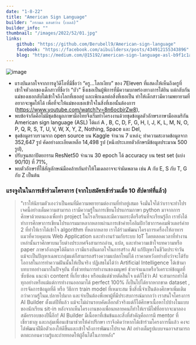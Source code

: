 ```yaml
---
date: "1-8-22"
title: "American Sign Language"
builder: "กรกมล แสงสว่าง (เบลล์)"
builder_info: ""
thumbnail: "/images/2022/52/01.jpg"
links:
    github: "https://github.com/Berubell9/American-sign-language"
    facebook: "https://facebook.com/aibuildersx/posts/434912155343896"
    blog: "https://medium.com/@15192/american-sign-language-asl-b9f1c1a6dc01"
---
```


![image](/images/2022/52/01.jpg)

- แรงบันดาลใจจากการดูวิดีโอที่มีชื่อว่า “ครู…โลกเงียบ” ของ 7Eleven ที่แสดงให้เห็นถึงครูที่เข้าใจหัวอกของเด็กสาวที่ชื่อว่า “บัว” ซึ่งเธอเป็นผู้พิการที่มีความบกพร่องทางการได้ยิน แต่กลับกันแม่ของเธอกลับไม่เข้าใจถึงโลกที่เธออยู่ และเพิกเฉยต่อสิ่งที่เธอเป็น ทำให้เด็กสาวมีความพยายามที่อยากจะพูดให้ได้ เพื่อที่จะให้แม่ของเธอเข้าใจในสิ่งที่เธอนั้นต้องการ (https://www.youtube.com/watch?v=8n6ocbjrZw8),
- พบข้อจำกัดคือไม่มีชุดข้อมูลภาษามือไทยจึงเริ่มทำโครงงานด้วยชุดข้อมูลตัวอักษรภาษามืออเมริกัน American sign language (ASL) ได้แก่ A , B, C, D, F, G, H, I, J, K, L, M, N, O, P, Q, R, S, T, U, V, W, X, Y, Z, Nothing, Space และ Del,
- ชุดข้อมูลรวบรวมจาก open source บน Kaggle จำนวน 7 แหล่ง; ทำความสะอาดข้อมูลจาก 352,647 รูป คัดอย่างละเอียดเหลือ 14,498 รูป (หนึงประเภทตัวอักษรมีข้อมูลประมาณ 500 รูป),
- ปรับจูนสถาปัตยกรรม ResNet50 จำนวน 30 epoch ได้ accuracy บน test set (แบ่ง 90/10) ที่ 71%,
- พบตัวอักษรที่ใช้สัญลักษณ์มือคล้ายกันทำให้โมเดลอาจจะจำผิดพลาด เช่น A กับ E, S กับ T, G กับ Z เป็นต้น

### แรงจูงในในการเข้าร่วมโครงการ (จากใบสมัครเข้าร่วมเมื่อ 10 สัปดาห์ที่แล้ว)

> "เราให้นิยามตัวเองว่าเป็นคนที่มีความพยายามต่องานที่ทำอยู่เสมอ จึงมั่นใจได้ว่าเราจะทำโปรเจคนี้อย่างเต็มความสามารถ เรามีความรู้ในการเขียนโปรแกรมภาษา python มาจากการศึกษาด้วยตนเองเพื่อทำ project ในโรงเรียนและมีความกระตือรือร้นที่จะเรียนรู้อีก เรายังได้ทำการศึกษาการเขียนโปรแกรมมาหลากหลายผ่านการเข้าค่ายโอลิมปิกวิชาการคอมพิวเตอร์ค่าย 2 ที่ทำให้เราได้เข้าใจ algorithm ที่หลากหลาย เราได้ร่วมพัฒนาโครงการเครื่องให้อาหารแมวที่ควบคุมบน Web Application และทำงานร่วมกับระบบ IoT โดยตลอดเวลาที่ทำงานเหล่านั้นเราศึกษาบนเว็บต่างประเทศจึงสามารถอ่าน, แปล, และทำความเข้าใจบทความหรือ paper ภาษาอังกฤษได้ดีมาก เรามีแรงบันดาลใจในการสร้าง AI แก้ปัญหาในชีวิตประจำวัน แม้จะเป็นปัญหาเฉพาะกลุ่มแต่ก็สามารถสร้างความแปลกใหม่ได้ เราคาดหวังอย่างยิ่งว่าจะได้รับโอกาสในการทำความฝันนั้นให้เป็นจริง  ปฏิเสธไม่ได้ว่า Artificial Intelligence ได้เข้ามาบทบาทอย่างมากในปัจจุบัน ทั้งช่วยย่นการทำงานของมนุษย์ ช่วยจำแนกหรือวิเคราะห์ข้อมูลที่ซับซ้อน แนะนำ content ที่เกี่ยวข้อง หรือแม้แต่ช่วยตัดสินใจ แต่ก็ใช่ว่า AI จะสามารถทำได้ทุกอย่างหรือแม้แต่การทำงานออกมาได้ perfect 100% ก็เป็นไปได้ยากหากขาด dataset , การจัดการข้อมูลที่ดี หรือ วิธีการ train model ที่เหมาะสม ซึ่งสิ่งนี้จำเป็นต้องศึกษาเพิ่มเติมกว่าความรู้ในม.ปลายไปมาก และจำเป็นต้องพึ่งพาผู้ที่มีประสบการณ์มากกว่า  เราสนใจโครงการ AI Builder ตั้งแต่ปีที่แล้ว แม้จะไม่ผ่านรอบคัดเลือกตัวจริงแต่ก็ได้ศึกษาเนื้อหาไปบ้างในแบบของนักเรียน sit-in หลังจากเห็นโครงงานของเพื่อนหลายคนก็ทำให้เรามีไฟที่อยากจะมาลองสมัครรอบของปีนี้อีก! AI Builder มีเนื้อหาที่เข้มข้นและสิ่งที่สำคัญคือการมี mentor ที่เชี่ยวชาญ และกลุ่มเพื่อนเข้ามาช่วยให้คำปรึกษา เราจึงคิดว่าหากได้เข้าร่วมโครงการนี้แล้ว คงจะได้พัฒนาฝีมือตัวเองให้ดีขึ้นและเข้าใจถึงการพัฒนาโปรเจค AI อย่างเต็มรูปแบบจนอาจสามารถตกตะกอนความรู้และถ่ายทอดให้ผู้อื่นได้ในภายหลัง"